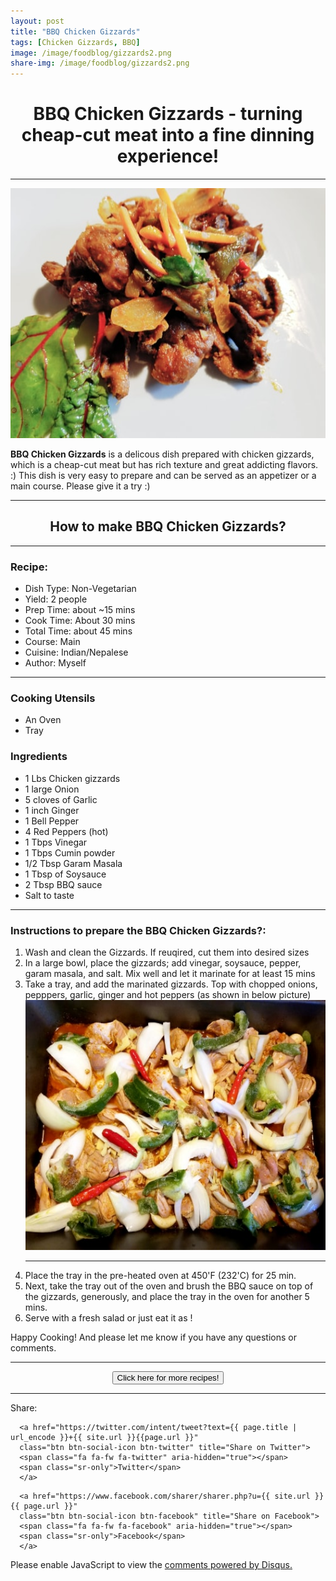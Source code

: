 ```yaml
---
layout: post
title: "BBQ Chicken Gizzards"
tags: [Chicken Gizzards, BBQ]
image: /image/foodblog/gizzards2.png
share-img: /image/foodblog/gizzards2.png
---
```


<center><h1> BBQ Chicken Gizzards - turning cheap-cut meat into a fine dinning experience! </h1> </center>
<hr>
<center> <img src="/image/foodblog/gizzards2.png" width="auto" height="400"></center>

__BBQ Chicken Gizzards__  is a delicous dish prepared with chicken gizzards, which is a cheap-cut meat but has rich texture and great addicting flavors. :) This dish is very easy to prepare and can be served as an appetizer or a main course.  Please give it a try :)
<hr>

<center><h2> How to make BBQ Chicken Gizzards?</h2></center>
<hr>

<h3> Recipe: </h3>

<ul>
  <li> Dish Type: Non-Vegetarian </li>
  <li> Yield: 2 people </li>
  <li> Prep Time: about ~15 mins </li>
  <li> Cook Time: About 30 mins </li>
  <li> Total Time:  about 45 mins </li>
  <li> Course:  Main </li>
  <li> Cuisine: Indian/Nepalese  </li>
  <li> Author: Myself</li>
</ul>
<hr>

<h3> Cooking Utensils </h3>
<ul>
    <li> An Oven </li>
    <li> Tray </li>
</ul>


<h3> Ingredients</h3>

<ul>
    <li> 1 Lbs Chicken gizzards </li>
    <li> 1 large Onion </li>
    <li> 5 cloves of Garlic</li>
    <li> 1 inch Ginger</li>
    <li> 1 Bell Pepper</li>
    <li> 4 Red Peppers (hot) </li>
    <li> 1 Tbps Vinegar </li>
    <li> 1 Tbps Cumin powder </li>
    <li> 1/2 Tbsp Garam Masala</li>
    <li> 1 Tbsp of Soysauce</li>
    <li> 2 Tbsp BBQ sauce</li>
    <li> Salt to taste</li>
</ul>

<hr>

<h3> Instructions to prepare the BBQ Chicken Gizzards?:</h3>

<ol>
  <li> Wash and clean the Gizzards. If reuqired, cut them into desired sizes</li>
  <li> In a large bowl, place the gizzards; add vinegar, soysauce, pepper, garam masala, and salt. Mix well and let it marinate for at least 15 mins</li>
  <li> Take a tray, and add the marinated gizzards. Top with chopped onions, pepppers, garlic, ginger and hot peppers (as shown in below picture) </li>
  <img src="/image/foodblog/gizzards3.png" width="auto" height="400">
  <hr>
  <li> Place the tray in the pre-heated oven at 450'F (232'C) for 25 min. </li>
  <li> Next, take the tray out of the oven and brush the BBQ sauce on top of the gizzards, generously, and place the tray in the oven for another 5 mins. </li>
  <li> Serve with a fresh salad or just eat it as ! </li>
</ol>

<p> Happy Cooking! And please let me know if you have any questions or comments.</p>

<hr>
<center>
<form>
<input class="MyButton" type="button" value="Click here for more recipes!" onclick="window.location.href='https://avikarn.com/foodblog/'" />
</form>
</center>
<hr>


<!--- Sharing ----------------------------------->
<section id = "social-share-section">
  <span class="sr-only">Share: </span>

  
<!--- Share on Twitter -->
      <a href="https://twitter.com/intent/tweet?text={{ page.title | url_encode }}+{{ site.url }}{{page.url }}"
      class="btn btn-social-icon btn-twitter" title="Share on Twitter">
      <span class="fa fa-fw fa-twitter" aria-hidden="true"></span>
      <span class="sr-only">Twitter</span>
      </a>

<!--- Share on Facebook -->
      <a href="https://www.facebook.com/sharer/sharer.php?u={{ site.url }}{{ page.url }}"
      class="btn btn-social-icon btn-facebook" title="Share on Facebook">
      <span class="fa fa-fw fa-facebook" aria-hidden="true"></span>
      <span class="sr-only">Facebook</span>
      </a>
</section>

  
<div class="disqus-comments">
          
<div class="comments">
    <div id="disqus_thread"></div>
    <script type="text/javascript">
        var disqus_shortname = 'avikarn';
            var url_parts = window.location.href.split("?");
            url_parts = url_parts[0].split("#");
            disqus_url = url_parts[0];
            disqus_url = disqus_url.replace(/(\/)*$/, "/");
            disqus_url = disqus_url.replace(/https:\/\//, "http:\/\/");
            if (disqus_url.substr(-9) == "projects/") {
                disqus_url = disqus_url.substr(0, disqus_url.length - 1);
            }

        (function() {
            var dsq = document.createElement('script'); dsq.type = 'text/javascript'; dsq.async = true;
            dsq.src = '//' + disqus_shortname + '.disqus.com/embed.js';
            (document.getElementsByTagName('head')[0] || document.getElementsByTagName('body')[0]).appendChild(dsq);
        })();
  </script>
    <noscript>Please enable JavaScript to view the <a href="https://disqus.com/?ref_noscript">comments powered by Disqus.</a></noscript>
  </div>
</div>

<!-- Global site tag (gtag.js) - Google Analytics -->
<script async src="https://www.googletagmanager.com/gtag/js?id=UA-123359651-1"></script>
<script>
  window.dataLayer = window.dataLayer || [];
  function gtag(){dataLayer.push(arguments);}
  gtag('js', new Date());
  gtag('config', 'UA-123359651-1');
</script>

<script async src="//pagead2.googlesyndication.com/pagead/js/adsbygoogle.js"></script>
<script>
  (adsbygoogle = window.adsbygoogle || []).push({
    google_ad_client: "ca-pub-5126027065024936",
    enable_page_level_ads: true
  });
</script>


